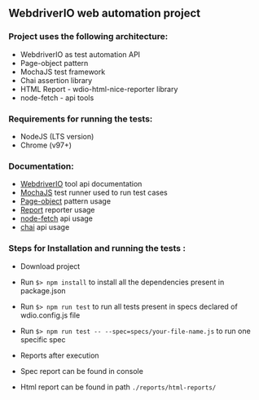 ## WebdriverIO web automation project

### Project uses the following architecture:

 * WebdriverIO as test automation API
 * Page-object pattern
 * MochaJS test framework
 * Chai assertion library
 * HTML Report - wdio-html-nice-reporter library
 * node-fetch - api tools


### Requirements for running the tests:

 * NodeJS (LTS version)
 * Chrome (v97+)

### Documentation:
 * [WebdriverIO](https://webdriver.io/docs/api) tool api documentation
 * [MochaJS](https://mochajs.org/) test runner used to run test cases
 * [Page-object](https://webdriver.io/docs/pageobjects) pattern usage
 * [Report](https://www.npmjs.com/package/wdio-html-nice-reporter) reporter usage
 * [node-fetch](https://www.npmjs.com/package/node-fetch) api usage
 * [chai](https://www.chaijs.com/) api usage

### Steps for Installation and running the tests :
 
 * Download project
 * Run `$> npm install` to install all the dependencies present in package.json
 * Run `$> npm run test` to run all tests present in specs declared of wdio.config.js file
 * Run `$> npm run test -- --spec=specs/your-file-name.js` to run one specific spec


 * Reports after execution
 * Spec report can be found in console
 * Html report can be found in path `./reports/html-reports/`


